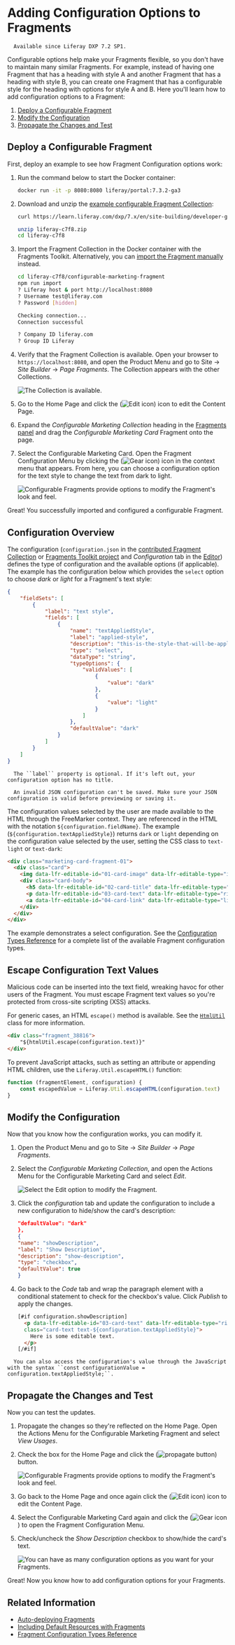 # Adding Configuration Options to Fragments

```note::
  Available since Liferay DXP 7.2 SP1.
```

Configurable options help make your Fragments flexible, so you don't have to maintain many similar Fragments. For example, instead of having one Fragment that has a heading with style A and another Fragment that has a heading with style B, you can create one Fragment that has a configurable style for the heading with options for style A and B. 
 Here you'll learn how to add configuration options to a Fragment:

1. [Deploy a Configurable Fragment](#deploy-a-configurable-fragment)
1. [Modify the Configuration](#modify-the-configuration)
1. [Propagate the Changes and Test](#propagate-the-changes-and-test)

## Deploy a Configurable Fragment

First, deploy an example to see how Fragment Configuration options work:

1. Run the command below to start the Docker container:

    ```bash
    docker run -it -p 8080:8080 liferay/portal:7.3.2-ga3
    ```

1. Download and unzip the [example configurable Fragment Collection](https://learn.liferay.com/dxp/7.x/en/site-building/developer-guide/developing-page-fragments/liferay-c7f8.zip):
		
	```bash
    curl https://learn.liferay.com/dxp/7.x/en/site-building/developer-guide/developing-page-fragments/liferay-c7f8.zip

    unzip liferay-c7f8.zip
    cd liferay-c7f8
	```

1. Import the Fragment Collection in the Docker container with the Fragments Toolkit. Alternatively, you can [import the Fragment manually](../../displaying-content/using-fragments/managing-page-fragments.md) instead.

    ```bash
    cd liferay-c7f8/configurable-marketing-fragment
    npm run import
    ? Liferay host & port http://localhost:8080
    ? Username test@liferay.com
    ? Password [hidden]
    
    Checking connection...
    Connection successful
    
    ? Company ID liferay.com
    ? Group ID Liferay
    ```

1. Verify that the Fragment Collection is available. Open your browser to `https://localhost:8080`, and open the Product Menu and go to Site &rarr; *Site Builder* &rarr; *Page Fragments*. The Collection appears with the other Collections.

    ![The Collection is available.](./auto-deploying-fragments/images/01.png)

1. Go to the Home Page and click the (![Edit icon](../../../images/icon-edit-pencil.png)) icon to edit the Content Page.
1. Expand the *Configurable Marketing Collection* heading in the [Fragments panel](../../creating-pages/building-and-managing-content-pages/content-pages-overview.md#fragments) and drag the *Configurable Marketing Card* Fragment onto the page.
1. Select the Configurable Marketing Card. Open the Fragment Configuration Menu by clicking the (![Gear icon](../../../images/icon-control-menu-gear.png)) icon in the context menu that appears. From here, you can choose a configuration option for the text style to change the text from dark to light.

    ![Configurable Fragments provide options to modify the Fragment's look and feel.](./making-a-page-fragment-configurable/images/01.png)

Great! You successfully imported and configured a configurable Fragment.

## Configuration Overview

The configuration (`configuration.json` in the [contributed Fragment Collection](./creating-a-contributed-fragment-collection.md) or [Fragments Toolkit project](./developing-page-fragments-with-the-fragments-toolkit.md) and *Configuration* tab in the [Editor](./developing-fragments-using-the-editor.md)) defines the type of configuration and the available options (if applicable). The example has the configuration below which provides the `select` option to choose *dark* or *light* for a Fragment's text style:

```json
{
    "fieldSets": [
        {
            "label": "text style",
            "fields": [
                {
                    "name": "textAppliedStyle",
                    "label": "applied-style",
                    "description": "this-is-the-style-that-will-be-applied",
                    "type": "select",
                    "dataType": "string",
                    "typeOptions": {
                        "validValues": [
                            {
                                "value": "dark"
                            },
                            {
                                "value": "light"
                            }
                        ]
                    },
                    "defaultValue": "dark"
                }
            ]
        }
    ]
}
```

```note::
  The ``label`` property is optional. If it's left out, your configuration option has no title.
```

```warning::
  An invalid JSON configuration can't be saved. Make sure your JSON configuration is valid before previewing or saving it.
```

The configuration values selected by the user are made available to the HTML through the FreeMarker context. They are referenced in the HTML with the notation `${configuration.fieldName}`. The example  (`${configuration.textAppliedStyle}`) returns `dark` or `light` depending on the configuration value selected by the user, setting the CSS class to `text-light` or `text-dark`:

```html
<div class="marketing-card-fragment-01">
  <div class="card">
    <img data-lfr-editable-id="01-card-image" data-lfr-editable-type="image" src="https://clayui.com/images/home/lexicon_symbol.svg" class="card-img-top" alt="Clay UI Logo">
    <div class="card-body">
      <h5 data-lfr-editable-id="02-card-title" data-lfr-editable-type="rich-text" class="card-title text-${configuration.textAppliedStyle}">Editable Card title</h5>
      <p data-lfr-editable-id="03-card-text" data-lfr-editable-type="rich-text" class="card-text text-${configuration.textAppliedStyle}">Here is some editable text.</p>
      <a data-lfr-editable-id="04-card-link" data-lfr-editable-type="link" href="#" class="btn btn-primary">Editable link</a>
    </div>
  </div>
</div>
```

The example demonstrates a select configuration. See the [Configuration Types Reference](./reference/configuration-types-reference.md) for a complete list of the available Fragment configuration types.

## Escape Configuration Text Values

Malicious code can be inserted into the text field, wreaking havoc for other users of the Fragment. You must escape Fragment text values so you're protected from cross-site scripting (XSS) attacks.

For generic cases, an HTML `escape()` method is available. See the [`HtmlUtil`](https://docs.liferay.com/ce/portal/7.3-latest/javadocs/portal-kernel/com/liferay/portal/kernel/util/HtmlUtil.html) class for more information.

```html
<div class="fragment_38816">
    "${htmlUtil.escape(configuration.text)}"
</div>
```

To prevent JavaScript attacks, such as setting an attribute or appending HTML children, use the `Liferay.Util.escapeHTML()` function:

```javascript
function (fragmentElement, configuration) {
    const escapedValue = Liferay.Util.escapeHTML(configuration.text)
}
```

## Modify the Configuration

Now that you know how the configuration works, you can modify it.

1. Open the Product Menu and go to Site &rarr; *Site Builder* &rarr; *Page Fragments*.
1. Select the *Configurable Marketing Collection*, and open the Actions Menu for the Configurable Marketing Card and select *Edit*.

    ![Select the Edit option to modify the Fragment.](./making-a-page-fragment-configurable/images/02.png)

1. Click the *configuration* tab and update the configuration to include a new configuration to hide/show the card's description:

    ```json
    "defaultValue": "dark"
    },
    {
    "name": "showDescription",
    "label": "Show Description",
    "description": "show-description",
    "type": "checkbox",
    "defaultValue": true
    }
    ```

1. Go back to the *Code* tab and wrap the paragraph element with a conditional statement to check for the checkbox's value. Click *Publish* to apply the changes.

    ```html
    [#if configuration.showDescription]
      <p data-lfr-editable-id="03-card-text" data-lfr-editable-type="rich-text" 
      class="card-text text-${configuration.textAppliedStyle}">
        Here is some editable text.
      </p>
    [/#if]
    ```

```note::
  You can also access the configuration's value through the JavaScript with the syntax ``const configurationValue = configuration.textAppliedStyle;``.
```

## Propagate the Changes and Test

Now you can test the updates.

1. Propagate the changes so they're reflected on the Home Page. Open the Actions Menu for the Configurable Marketing Fragment and select *View Usages*. 
1. Check the box for the Home Page and click the (![propagate button](../../../images/icon-propagate.png)) button.

    ![Configurable Fragments provide options to modify the Fragment's look and feel.](./making-a-page-fragment-configurable/images/03.png)

1. Go back to the Home Page and once again click the (![Edit icon](../../../images/icon-edit-pencil.png)) icon to edit the Content Page.
1. Select the Configurable Marketing Card again and click the (![Gear icon](../../../images/icon-control-menu-gear.png)) to open the Fragment Configuration Menu.
1. Check/uncheck the *Show Description* checkbox to show/hide the card's text.

    ![You can have as many configuration options as you want for your Fragments.](./making-a-page-fragment-configurable/images/04.png)

Great! Now you know how to add configuration options for your Fragments.

## Related Information

* [Auto-deploying Fragments](./auto-deploying-fragments.md)
* [Including Default Resources with Fragments](./including-default-resources-with-fragments.md)
* [Fragment Configuration Types Reference](../reference/fragment-configuration-types-reference.md)
